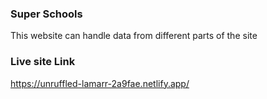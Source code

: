 ### Super Schools
This website can handle data from different parts of the site

### Live site Link

https://unruffled-lamarr-2a9fae.netlify.app/


